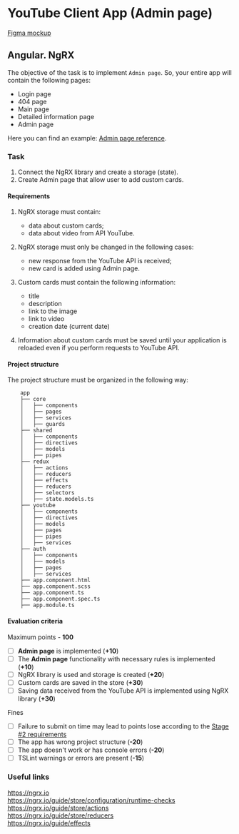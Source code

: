 

# YouTube Client App (Admin page)

[Figma mockup](https://www.figma.com/file/tS3Zqk138yXUmRxSWKDv4r/YouTube-client?node-id=0%3A1)

## Angular. NgRX
The objective of the task is to implement `Admin page`. So, your entire app will contain the following pages:
- Login page
- 404 page
- Main page
- Detailed information page
- Admin page

Here you can find an example: [Admin page reference](https://github.com/rolling-scopes-school/tasks/blob/master/tasks/angular/admin.jpg).

### Task

1. Connect the NgRX library and create a storage (state).
2. Create Admin page that allow user to add custom cards.

#### Requirements

1. NgRX storage must contain:
    - data about custom cards;
    - data about video from API YouTube.

2. NgRX storage must only be changed  in the following cases:
    - new response from the YouTube API is received;
    - new card is added using Admin page.

3. Custom cards must contain the following information:
    - title
    - description
    - link to the image
    - link to video
    - creation date (current date)

4. Information about custom cards must be saved until your application is reloaded even if you perform requests to YouTube API.

#### Project structure
The project structure must be organized in the following way:

```
    app
    ├── core                
    │   ├── components
    │   ├── pages
    │   ├── services
    │   ├── guards
    ├── shared
    │   ├── components
    │   ├── directives
    │   ├── models
    │   ├── pipes
    ├── redux
    │   ├── actions
    │   ├── reducers
    │   ├── effects
    │   ├── reducers
    │   ├── selectors
    │   ├── state.models.ts
    ├── youtube
    │   ├── components
    │   ├── directives
    │   ├── models
    │   ├── pages
    │   ├── pipes
    │   ├── services
    ├── auth
    │   ├── components
    │   ├── models
    │   ├── pages
    │   ├── services
    ├── app.component.html
    ├── app.component.scss
    ├── app.component.ts
    ├── app.component.spec.ts
    ├── app.module.ts
```

#### Evaluation criteria
Maximum points - **100**

- [ ] **Admin page** is implemented (**+10**)
- [ ] The **Admin page** functionality with necessary rules is implemented (**+10**)
- [ ] NgRX library is used and storage is created (**+20**)
- [ ] Custom cards are saved in the store (**+30**)
- [ ] Saving data received from the YouTube API is implemented using NgRX library (**+30**)

Fines
- [ ] Failure to submit on time may lead to points lose according to the [Stage #2 requirements](https://docs.rs.school/#/stage2?id=%d0%94%d0%b5%d0%b4%d0%bb%d0%b0%d0%b9%d0%bd%d1%8b)
- [ ] The app has wrong project structure (**-20**)
- [ ] The app doesn't work or has console errors (**-20**)
- [ ] TSLint warnings or errors are present (**-15**)

### Useful links
https://ngrx.io  
https://ngrx.io/guide/store/configuration/runtime-checks  
https://ngrx.io/guide/store/actions  
https://ngrx.io/guide/store/reducers  
https://ngrx.io/guide/effects  